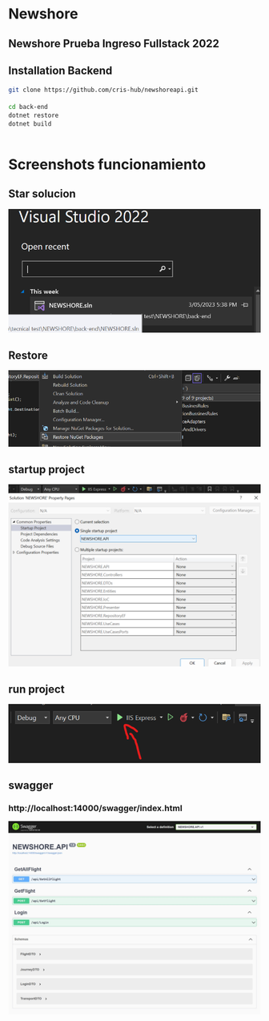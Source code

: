 
# Newshore 
## Newshore Prueba Ingreso Fullstack 2022







## Installation Backend




```bash
git clone https://github.com/cris-hub/newshoreapi.git

cd back-end
dotnet restore
dotnet build
  
```

    

# Screenshots funcionamiento
## Star solucion


![start](docs/start%20project.png)

## Restore
![restore](docs/restores.png)

## startup project
![startup](docs/starupProject.png)

## run project
![run](docs/play.png)

## swagger 
### http://localhost:14000/swagger/index.html
![filter](docs/swagger.jfif)









